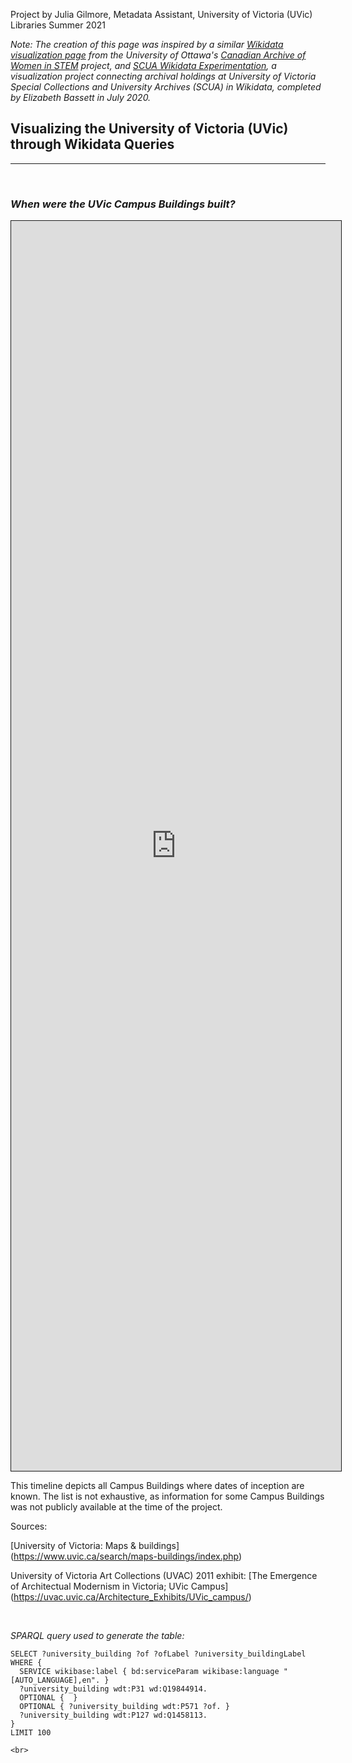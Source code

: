 Project by Julia Gilmore, Metadata Assistant, University of Victoria (UVic) Libraries 
Summer 2021

<i> Note: The creation of this page was inspired by a similar [Wikidata visualization page](https://yooylee.github.io/experiment-wikidata-canadian-archive-women-in-stem/) from the University of Ottawa's [Canadian Archive of Women in STEM](https://biblio.uottawa.ca/en/women-in-stem/about) project, and [SCUA Wikidata Experimentation](https://elizabethbassett.github.io/uvic-scua-wikidata-experimentation/), a visualization project connecting archival holdings at University of Victoria Special Collections and University Archives (SCUA) in Wikidata, completed by Elizabeth Bassett in July 2020. </i>
<br>

## Visualizing the University of Victoria (UVic) through Wikidata Queries
----  

<br>

### _**When were the UVic Campus Buildings built?**_ 

<iframe style="width: 55vw; height: 50vh; border-style: solid; border-width: thin;" src="https://query.wikidata.org/embed.html#SELECT%20%3Funiversity_building%20%3Fof%20%3FofLabel%20%3Funiversity_buildingLabel%20WHERE%20%7B%0A%20%20SERVICE%20wikibase%3Alabel%20%7B%20bd%3AserviceParam%20wikibase%3Alanguage%20%22%5BAUTO_LANGUAGE%5D%2Cen%22.%20%7D%0A%20%20%3Funiversity_building%20wdt%3AP31%20wd%3AQ19844914.%0A%20%20OPTIONAL%20%7B%20%20%7D%0A%20%20OPTIONAL%20%7B%20%3Funiversity_building%20wdt%3AP571%20%3Fof.%20%7D%0A%20%20%3Funiversity_building%20wdt%3AP127%20wd%3AQ1458113.%0A%7D%0ALIMIT%20100" referrerpolicy="origin" sandbox="allow-scripts allow-same-origin allow-popups" ></iframe>

<br>

This timeline depicts all Campus Buildings where dates of inception are known. The list is not exhaustive, as information for some Campus Buildings was not publicly available at the time of the project. 

Sources: 

[University of Victoria: Maps & buildings] (https://www.uvic.ca/search/maps-buildings/index.php)

University of Victoria Art Collections (UVAC) 2011 exhibit: [The Emergence of Architectual Modernism in Victoria; UVic Campus] (https://uvac.uvic.ca/Architecture_Exhibits/UVic_campus/)


<br>

_SPARQL query used to generate the table:_

```
SELECT ?university_building ?of ?ofLabel ?university_buildingLabel WHERE {
  SERVICE wikibase:label { bd:serviceParam wikibase:language "[AUTO_LANGUAGE],en". }
  ?university_building wdt:P31 wd:Q19844914.
  OPTIONAL {  }
  OPTIONAL { ?university_building wdt:P571 ?of. }
  ?university_building wdt:P127 wd:Q1458113.
}
LIMIT 100

<br>

